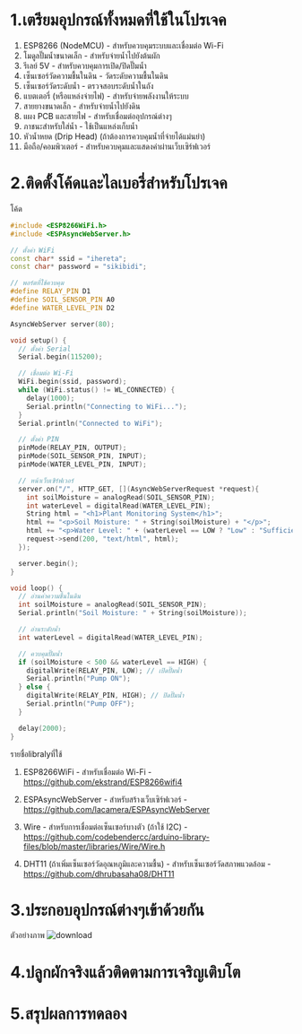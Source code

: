 # 1.เตรียมอุปกรณ์ทั้งหมดที่ใช้ในโปรเจค
1. ESP8266 (NodeMCU) - สำหรับควบคุมระบบและเชื่อมต่อ Wi-Fi
2. โมดูลปั๊มน้ำขนาดเล็ก - สำหรับจ่ายน้ำไปยังต้นผัก
3. รีเลย์ 5V - สำหรับควบคุมการเปิด/ปิดปั๊มน้ำ
4. เซ็นเซอร์วัดความชื้นในดิน - วัดระดับความชื้นในดิน
5. เซ็นเซอร์วัดระดับน้ำ - ตรวจสอบระดับน้ำในถัง
6. แบตเตอรี่ (หรือแหล่งจ่ายไฟ) - สำหรับจ่ายพลังงานให้ระบบ
7. สายยางขนาดเล็ก - สำหรับจ่ายน้ำไปยังดิน
8. แผง PCB และสายไฟ - สำหรับเชื่อมต่ออุปกรณ์ต่างๆ
9. ภาชนะสำหรับใส่น้ำ - ใช้เป็นแหล่งเก็บน้ำ
10. หัวน้ำหยด (Drip Head) (ถ้าต้องการควบคุมน้ำที่จ่ายได้แม่นยำ)
11. มือถือ/คอมพิวเตอร์ - สำหรับควบคุมและแสดงค่าผ่านเว็บเซิร์ฟเวอร์

# 2.ติดตั้งโค้ดและไลเบอรี่สำหรับโปรเจค
โค้ด
```c++
#include <ESP8266WiFi.h>
#include <ESPAsyncWebServer.h>

// ตั้งค่า WiFi
const char* ssid = "ihereta";
const char* password = "sikibidi";

// พอร์ตที่ใช้ควบคุม
#define RELAY_PIN D1
#define SOIL_SENSOR_PIN A0
#define WATER_LEVEL_PIN D2

AsyncWebServer server(80);

void setup() {
  // ตั้งค่า Serial
  Serial.begin(115200);

  // เชื่อมต่อ Wi-Fi
  WiFi.begin(ssid, password);
  while (WiFi.status() != WL_CONNECTED) {
    delay(1000);
    Serial.println("Connecting to WiFi...");
  }
  Serial.println("Connected to WiFi");

  // ตั้งค่า PIN
  pinMode(RELAY_PIN, OUTPUT);
  pinMode(SOIL_SENSOR_PIN, INPUT);
  pinMode(WATER_LEVEL_PIN, INPUT);

  // หน้าเว็บเซิร์ฟเวอร์
  server.on("/", HTTP_GET, [](AsyncWebServerRequest *request){
    int soilMoisture = analogRead(SOIL_SENSOR_PIN);
    int waterLevel = digitalRead(WATER_LEVEL_PIN);
    String html = "<h1>Plant Monitoring System</h1>";
    html += "<p>Soil Moisture: " + String(soilMoisture) + "</p>";
    html += "<p>Water Level: " + (waterLevel == LOW ? "Low" : "Sufficient") + "</p>";
    request->send(200, "text/html", html);
  });

  server.begin();
}

void loop() {
  // อ่านค่าความชื้นในดิน
  int soilMoisture = analogRead(SOIL_SENSOR_PIN);
  Serial.println("Soil Moisture: " + String(soilMoisture));

  // อ่านระดับน้ำ
  int waterLevel = digitalRead(WATER_LEVEL_PIN);

  // ควบคุมปั๊มน้ำ
  if (soilMoisture < 500 && waterLevel == HIGH) {
    digitalWrite(RELAY_PIN, LOW); // เปิดปั๊มน้ำ
    Serial.println("Pump ON");
  } else {
    digitalWrite(RELAY_PIN, HIGH); // ปิดปั๊มน้ำ
    Serial.println("Pump OFF");
  }

  delay(2000);
}
```
รายชื่อlibralyที่ใช้
1. ESP8266WiFi - สำหรับเชื่อมต่อ Wi-Fi
-https://github.com/ekstrand/ESP8266wifi4

3. ESPAsyncWebServer - สำหรับสร้างเว็บเซิร์ฟเวอร์
 -https://github.com/lacamera/ESPAsyncWebServer

4. Wire - สำหรับการเชื่อมต่อเซ็นเซอร์บางตัว (ถ้าใช้ I2C)
-https://github.com/codebendercc/arduino-library-files/blob/master/libraries/Wire/Wire.h

5. DHT11 (ถ้าเพิ่มเซ็นเซอร์วัดอุณหภูมิและความชื้น) - สำหรับเซ็นเซอร์วัดสภาพแวดล้อม
-https://github.com/dhrubasaha08/DHT11

# 3.ประกอบอุุปกรณ์ต่างๆเข้าด้วยกัน
ตัวอย่างภาพ
![download](https://github.com/user-attachments/assets/b1a48ef8-2f44-4274-8488-8b27fb9d285f)


# 4.ปลูกผักจริงแล้วติดตามการเจริญเติบโต

# 5.สรุปผลการทดลอง
